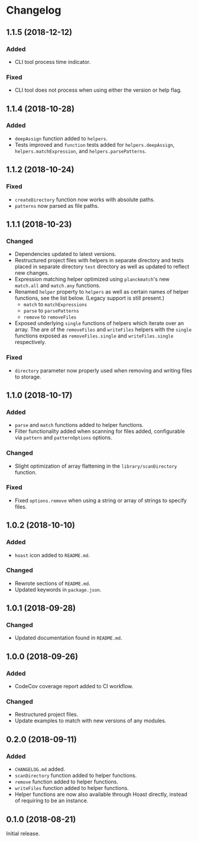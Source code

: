 # Changelog

## 1.1.5 (2018-12-12)
### Added
- CLI tool process time indicator.
### Fixed
- CLI tool does not process when using either the version or help flag.

## 1.1.4 (2018-10-28)
### Added
- `deepAssign` function added to `helpers`.
- Tests improved and `function` tests added for `helpers.deepAssign`, `helpers.matchExpression`, and `helpers.parsePatterns`.

## 1.1.2 (2018-10-24)
### Fixed
- `createDirectory` function now works with absolute paths.
- `patterns` now parsed as file paths.

## 1.1.1 (2018-10-23)
### Changed
- Dependencies updated to latest versions.
- Restructured project files with helpers in separate directory and tests placed in separate directory `test` directory as well as updated to reflect new changes.
- Expression matching helper optimized using `planckmatch`'s new `match.all` and `match.any` functions.
- Renamed `helper` property to `helpers` as well as certain names of helper functions, see the list below. (Legacy support is still present.)
  - `match` to `matchExpressions`
  - `parse` to `parsePatterns`
  - `remove` to `removeFiles`
- Exposed underlying `single` functions of helpers which iterate over an array. The are of the `removeFiles` and `writeFiles` helpers with the `single` functions exposed as `removeFiles.single` and `writeFiles.single` respectively.
### Fixed
- `directory` parameter now properly used when removing and writing files to storage.

## 1.1.0 (2018-10-17)
### Added
- `parse` and `match` functions added to helper functions.
- Filter functionality added when scanning for files added, configurable via `pattern` and `patternOptions` options.
### Changed
- Slight optimization of array flattening in the `library/scanDirectory` function.
### Fixed
- Fixed `options.remove` when using a string or array of strings to specify files.

## 1.0.2 (2018-10-10)
### Added
- `hoast` icon added to `README.md`.
### Changed
- Rewrote sections of `README.md`.
- Updated keywords in `package.json`.

## 1.0.1 (2018-09-28)
### Changed
- Updated documentation found in `README.md`.

## 1.0.0 (2018-09-26)
### Added
- CodeCov coverage report added to CI workflow.
### Changed
- Restructured project files.
- Update examples to match with new versions of any modules.

## 0.2.0 (2018-09-11)
### Added
- `CHANGELOG.md` added.
- `scanDirectory` function added to helper functions.
- `remove` function added to helper functions.
- `writeFiles` function added to helper functions.
- Helper functions are now also available through Hoast directly, instead of requiring to be an instance.

## 0.1.0 (2018-08-21)
Initial release.